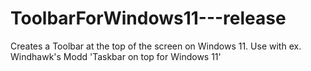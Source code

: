 # ToolbarForWindows11---release
Creates a Toolbar at the top of the screen on Windows 11. Use with ex. Windhawk's Modd 'Taskbar on top for Windows 11' 

